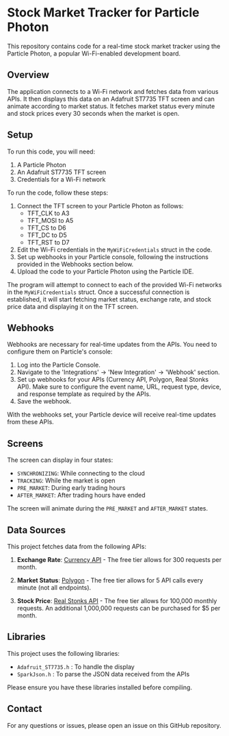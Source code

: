 # Stock Market Tracker for Particle Photon

This repository contains code for a real-time stock market tracker using the Particle Photon, a popular Wi-Fi-enabled development board.

## Overview

The application connects to a Wi-Fi network and fetches data from various APIs. It then displays this data on an Adafruit ST7735 TFT screen and can animate according to market status. It fetches market status every minute and stock prices every 30 seconds when the market is open.

## Setup

To run this code, you will need:

1. A Particle Photon
2. An Adafruit ST7735 TFT screen
3. Credentials for a Wi-Fi network

To run the code, follow these steps:

1. Connect the TFT screen to your Particle Photon as follows:
   * TFT_CLK to A3
   * TFT_MOSI to A5
   * TFT_CS to D6
   * TFT_DC to D5
   * TFT_RST to D7
2. Edit the Wi-Fi credentials in the `MyWiFiCredentials` struct in the code.
3. Set up webhooks in your Particle console, following the instructions provided in the Webhooks section below.
4. Upload the code to your Particle Photon using the Particle IDE.

The program will attempt to connect to each of the provided Wi-Fi networks in the `MyWiFiCredentials` struct. Once a successful connection is established, it will start fetching market status, exchange rate, and stock price data and displaying it on the TFT screen.

## Webhooks

Webhooks are necessary for real-time updates from the APIs. You need to configure them on Particle's console:

1. Log into the Particle Console.
2. Navigate to the 'Integrations' -> 'New Integration' -> 'Webhook' section.
3. Set up webhooks for your APIs (Currency API, Polygon, Real Stonks API). Make sure to configure the event name, URL, request type, device, and response template as required by the APIs.
4. Save the webhook.

With the webhooks set, your Particle device will receive real-time updates from these APIs.

## Screens

The screen can display in four states:
* `SYNCHRONIZING`: While connecting to the cloud
* `TRACKING`: While the market is open
* `PRE_MARKET`: During early trading hours
* `AFTER_MARKET`: After trading hours have ended

The screen will animate during the `PRE_MARKET` and `AFTER_MARKET` states.

## Data Sources

This project fetches data from the following APIs:

1. **Exchange Rate**: [Currency API](https://currencyapi.com) - The free tier allows for 300 requests per month.

2. **Market Status**: [Polygon](https://api.polygon.io) - The free tier allows for 5 API calls every minute (not all endpoints).

3. **Stock Price**: [Real Stonks API](https://rapidapi.com/amansharma2910/api/realstonks) - The free tier allows for 100,000 monthly requests. An additional 1,000,000 requests can be purchased for $5 per month.

## Libraries

This project uses the following libraries:
* `Adafruit_ST7735.h` : To handle the display
* `SparkJson.h` : To parse the JSON data received from the APIs

Please ensure you have these libraries installed before compiling.

## Contact

For any questions or issues, please open an issue on this GitHub repository.
